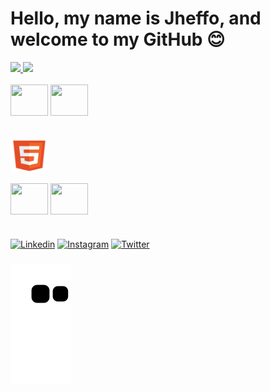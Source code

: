 # Hello, my name is Jheffo, and welcome to my GitHub 😊

<div align="">
  <a href="https://github.com/ejandreatta">
    <img height="145em" src="https://github-readme-stats.vercel.app/api?username=ejandreatta&count_private=true&include_all_commits=true&show_icons=true&theme=dracula&hide_border=false&show_owner=true"/>
    <img height="145em" src="https://github-readme-stats.vercel.app/api/top-langs/?username=ejandreatta&theme=dracula&hide_border=false&&layout=compact"/>
  </a>
</div>

<div style="display: inline_block"><br>
  
  <img align="center" height="50" width="60" src="https://cdn.jsdelivr.net/gh/devicons/devicon/icons/python/python-original.svg" />
          
  <img align="center" height="50" width="60" src="https://cdn.jsdelivr.net/gh/devicons/devicon/icons/mysql/mysql-original-wordmark.svg" />
          
  # <img align="center" height="50" width="60" src="https://raw.githubusercontent.com/devicons/devicon/master/icons/html5/html5-original.svg">
          
  <img align="center" height="50" width="60" src="https://cdn.jsdelivr.net/gh/devicons/devicon/icons/css3/css3-original.svg">
  
  <img align="center" height="50" width="60" src="https://cdn.jsdelivr.net/gh/devicons/devicon/icons/linux/linux-original.svg" />
          
</div>

#

[![Linkedin](https://img.shields.io/badge/LinkedIn-0077B5?style=for-the-badge&logo=linkedin&logoColor=white)](https://bit.ly/3LoSA6w)
[![Instagram](https://img.shields.io/badge/Instagram-E4405F?style=for-the-badge&logo=instagram&logoColor=white)](https://www.instagram.com/jhefferson_za/?hl=pt-br)
[![Twitter](https://img.shields.io/badge/Twitter-1DA1F2?style=for-the-badge&logo=twitter&logoColor=white)](https://twitter.com/jhefferson_za)

###

 ![Snake animation](https://github.com/ejandreatta/ejandreatta/blob/output/github-contribution-grid-snake.svg)
